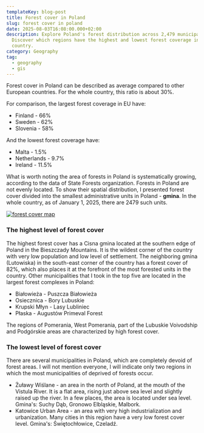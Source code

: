 ```yaml
---
templateKey: blog-post
title: Forest cover in Poland
slug: forest cover in poland
date: 2025-08-03T16:08:00.000+02:00
description: Explore Poland's forest distribution across 2,479 municipalities.
  Discover which regions have the highest and lowest forest coverage in the
  country.
category: Geography
tag:
  - geography
  - gis
---
```

Forest cover in Poland can be described as average compared to other European countries. For the whole country, this ratio is about 30%.

For comparison, the largest forest coverage in EU have:
- Finland - 66%
- Sweden - 62%
- Slovenia - 58%

And the lowest forest coverage have:
- Malta - 1.5%
- Netherlands - 9.7%
- Ireland - 11.5%

What is worth noting the area of forests in Poland is systematically growing, according to the data of State Forests organization.
Forests in Poland are not evenly located. To show their spatial distribution, I presented forest cover divided into the smallest administrative units in Poland - **gmina**. In the whole country, as of January 1, 2025, there are 2479 such units.

[![forest cover map](/assets/forest_cover.png)](/assets/forest_cover.png)

### The highest level of forest cover

The highest forest cover has a Cisna gmina located at the southern edge of Poland in the Bieszczady Mountains. It is the wildest corner of the country with very low population and low level of settlement. The neighboring gmina (Lutowiska) in the south-east corner of the country has a forest cover of 82%, which also places it at the forefront of the most forested units in the country. Other municipalities that I took in the top five are located in the largest forest complexes in Poland:
- Białowieża - Puszcza Białowieża
- Osiecznica - Bory Lubuskie
- Krupski Młyn - Lasy Lubliniec
- Płaska - Augustów Primeval Forest

The regions of Pomerania, West Pomerania, part of the Lubuskie Voivodship and Podgórskie areas are characterized by high forest cover.

### The lowest level of forest cover

There are several municipalities in Poland, which are completely devoid of forest areas. I will not mention everyone, I will indicate only two regions in which the most municipalities of deprived of forests occur.

- Żuławy Wiślane - an area in the north of Poland, at the mouth of the Vistula River. It is a flat area, rising just above sea level and slightly raised up the river. In a few places, the area is located under sea level. 
Gmina's: Suchy Dąb, Gronowo Elbląskie, Malbork.
- Katowice Urban Area - an area with very high industrialization and urbanization. Many cities in this region have a very low forest cover level. 
Gmina's: Świętochłowice, Czeladź.
